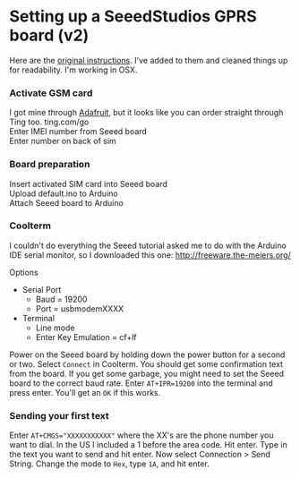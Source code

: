 # Setting up a SeeedStudios GPRS board (v2)
Here are the [original instructions](http://www.seeedstudio.com/wiki/GPRS_Shield_V2.0). 
I've added to them and cleaned things up for readability. I'm working in OSX.

### Activate GSM card

I got mine through [Adafruit](https://www.adafruit.com/products/2505), but it looks like you can order straight through Ting too.
ting.com/go  
Enter IMEI number from Seeed board  
Enter number on back of sim

### Board preparation

Insert activated SIM card into Seeed board  
Upload default.ino to Arduino  
Attach Seeed board to Arduino  

### Coolterm

I couldn't do everything the Seeed tutorial asked me to do with the
Arduino IDE serial monitor, so I downloaded this one:
http://freeware.the-meiers.org/  

Options  
* Serial Port  
  * Baud = 19200  
  * Port = usbmodemXXXX  
* Terminal  
  * Line mode
  * Enter Key Emulation = cf+lf  
  
Power on the Seeed board by holding down the power button for a second
or two. Select `Connect` in Coolterm. You should get some confirmation
text from the board. If you get some garbage, you might need to set the Seeed board to the
correct baud rate. Enter `AT+IPR=19200` into the terminal and press
enter. You'll get an `OK` if this works.

### Sending your first text

Enter `AT+CMGS="XXXXXXXXXXX"` where the XX's are the phone number you
want to dial. In the US I included a 1 before the area code. Hit enter.
Type in the text you want to send and hit enter. Now select Connection >
Send String. Change the mode to `Hex`, type `1A`, and hit enter.

  
